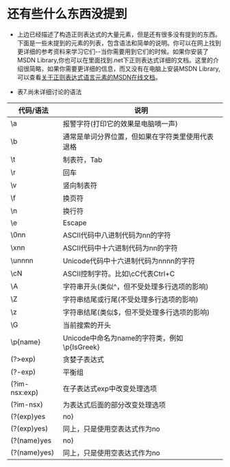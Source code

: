 # 还有些什么东西没提到

* 上边已经描述了构造正则表达式的大量元素，但是还有很多没有提到的东西。下面是一些未提到的元素的列表，包含语法和简单的说明。你可以在网上找到更详细的参考资料来学习它们--当你需要用到它们的时候。如果你安装了MSDN Library,你也可以在里面找到.net下正则表达式详细的文档。这里的介绍很简略，如果你需要更详细的信息，而又没有在电脑上安装MSDN Library,可以查看[关于正则表达式语言元素的MSDN在线文档](https://msdn.microsoft.com/zh-cn/library/az24scfc.aspx)。

* 表7.尚未详细讨论的语法

| 代码/语法 | 说明 |
| --- | --- |
| \a | 报警字符(打印它的效果是电脑嘀一声) |
| \b | 通常是单词分界位置，但如果在字符类里使用代表退格 |
| \t | 制表符，Tab |
| \r | 回车 |
| \v | 竖向制表符 |
| \f | 换页符 |
| \n | 换行符 |
| \e | Escape |
| \0nn | ASCII代码中八进制代码为nn的字符 |
| \xnn | ASCII代码中十六进制代码为nn的字符 |
| \unnnn | Unicode代码中十六进制代码为nnnn的字符 |
| \cN | ASCII控制字符。比如\cC代表Ctrl+C |
| \A | 字符串开头(类似^，但不受处理多行选项的影响) |
| \Z | 字符串结尾或行尾(不受处理多行选项的影响) |
| \z | 字符串结尾(类似$，但不受处理多行选项的影响) |
| \G | 当前搜索的开头 |
| \p{name} | Unicode中命名为name的字符类，例如\p{IsGreek} |
| (?>exp) | 贪婪子表达式 |
| (?<x>-<y>exp) | 平衡组 |
| (?im-nsx:exp) | 在子表达式exp中改变处理选项 |
| (?im-nsx) | 为表达式后面的部分改变处理选项 |
| (?(exp)yes|no) | 把exp当作零宽正向先行断言，如果在这个位置能匹配，使用yes作为此组的表达式；否则使用no |
| (?(exp)yes) | 同上，只是使用空表达式作为no |
| (?(name)yes|no) | 如果命名为name的组捕获到了内容，使用yes作为表达式；否则使用no |
| (?(name)yes) | 同上，只是使用空表达式作为no |

